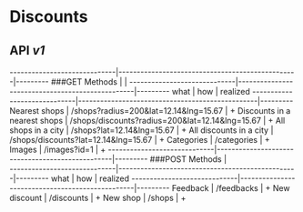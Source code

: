 # Discounts

API *v1*
-------------
-----------------------------|-------------------------------------------------|---------
###GET Methods               |                                                 |
-----------------------------|-------------------------------------------------|---------
what                         | how                                             | realized
-----------------------------|-------------------------------------------------|---------
Nearest shops                | /shops?radius=200&lat=12.14&lng=15.67           | +
Discounts in a nearest shops | /shops/discounts?radius=200&lat=12.14&lng=15.67 | +
All shops in a city          | /shops?lat=12.14&lng=15.67                      | +
All discounts in a city      | /shops/discounts?lat=12.14&lng=15.67            | +
Categories                   | /categories                                     | +
Images                       | /images?id=1                                    | +
-----------------------------|-------------------------------------------------|---------
###POST Methods              |                                                    
-----------------------------|-------------------------------------------------|---------
what                         | how                                             | realized
-----------------------------|-------------------------------------------------|---------
Feedback                     | /feedbacks                                      | +
New discount                 | /discounts                                      | +
New shop                     | /shops                                          | +





